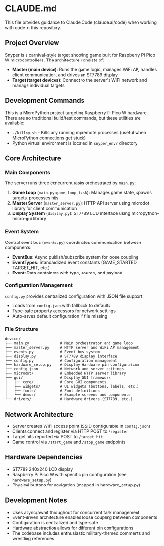# CLAUDE.md

This file provides guidance to Claude Code (claude.ai/code) when working with code in this repository.

## Project Overview

Snyper is a carnival-style target shooting game built for Raspberry Pi Pico W microcontrollers. The architecture consists of:

- **Master (main device)**: Runs the game logic, manages WiFi AP, handles client communication, and drives an ST7789 display
- **Target (target devices)**: Connect to the server's WiFi network and manage individual targets

## Development Commands

This is a MicroPython project targeting Raspberry Pi Pico W hardware. There are no traditional build/test commands, but these utilities are available:

- `./killmp.sh` - Kills any running mpremote processes (useful when MicroPython connections get stuck)
- Python virtual environment is located in `snyper_env/` directory

## Core Architecture

### Main Components

The server runs three concurrent tasks orchestrated by `main.py`:

1. **Game Loop** (`main.py:game_loop_task`): Manages game state, spawns targets, processes hits
2. **Master Server** (`master_server.py`): HTTP API server using microdot library for client communication
3. **Display System** (`display.py`): ST7789 LCD interface using micropython-micro-gui library

### Event System

Central event bus (`events.py`) coordinates communication between components:

- **EventBus**: Async publish/subscribe system for loose coupling
- **EventTypes**: Standardized event constants (GAME_STARTED, TARGET_HIT, etc.)
- **Event**: Data containers with type, source, and payload

### Configuration Management

`config.py` provides centralized configuration with JSON file support:

- Loads from `config.json` with fallback to defaults
- Type-safe property accessors for network settings
- Auto-saves default configuration if file missing

### File Structure

```
device/
├── main.py              # Main orchestrator and game loop
├── master_server.py     # HTTP server and WiFi AP management
├── events.py            # Event bus system
├── display.py           # ST7789 display interface
├── config.py            # Configuration management
├── hardware_setup.py    # Display Hardware pin configuration
├── config.json          # Network and server settings
├── microdot/            # Embedded HTTP server library
├── gui/                 # Display GUI framework
│   ├── core/            # Core GUI components
│   ├── widgets/         # UI widgets (buttons, labels, etc.)
│   ├── fonts/           # Font definitions
│   └── demos/           # Example screens and components
└── drivers/             # Hardware drivers (ST7789, etc.)
```

## Network Architecture

- Server creates WiFi access point (SSID configurable in `config.json`)
- Clients connect and register via HTTP POST to `/register`
- Target hits reported via POST to `/target_hit`
- Game control via `/start_game` and `/stop_game` endpoints

## Hardware Dependencies

- ST7789 240x240 LCD display
- Raspberry Pi Pico W with specific pin configuration (see `hardware_setup.py`)
- Physical buttons for navigation (mapped in hardware_setup.py)

## Development Notes

- Uses async/await throughout for concurrent task management
- Event-driven architecture enables loose coupling between components
- Configuration is centralized and type-safe
- Hardware abstraction allows for different pin configurations
- The codebase includes enthusiastic military-themed comments and wrestling references
